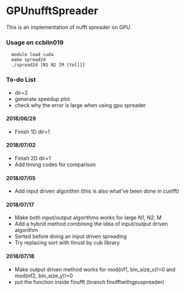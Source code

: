 # GPUnufftSpreader

This is an implementation of nufft spreader on GPU.

### Usage on ccblin019

```
  module load cuda
  make spread2d
  ./spread2d [N1 N2 [M [tol]]]
``` 
### To-do List
 - dir=2
 - generate speedup plot
 - check why the error is large when using gpu spreader
 
#### 2018/06/29
 - Finish 1D dir=1
#### 2018/07/02 
 - Finish 2D dir=1
 - Add timing codes for comparison
#### 2018/07/05
 - Add input driven algorithm (this is also what've been done in cunfft)
#### 2018/07/17
 - Make both input/output algorithms works for large N1, N2, M
 - Add a hybrid method combining the idea of input/output driven algorithm
 - Sorted before doing an input driven spreading
 - Try replacing sort with thrust by cub library
#### 2018/07/18
 - Make output driven method works for mod(nf1, bin_size_x)!=0 and mod(nf2, bin_size_y)!=0
 - put the function inside finufft (branch finufftwithgpuspreader)
 
